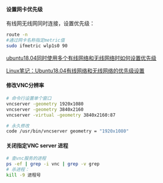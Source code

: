 #### 设置网卡优先级

有线网无线网同时连接，设置优先级：
```bash
route -n
#通过网卡名称指定metric值
sudo ifmetric wlp1s0 90
```

[ubuntu18.04同时使用多个有线网络和无线网络时如何设置优先级](https://blog.csdn.net/wen_1_wen/article/details/121757313)

[Linux笔记：Ubuntu18.04有线网络和无线网络的优先级设置](https://blog.csdn.net/weixin_44444810/article/details/124768090)


#### 修改VNC分辨率

```bash
# 命令行设置单个窗口
vncserver -geometry 1920x1080
vncserver -geometry 3840x2160
vncserver -virtual -geometry 3840x2160:87

# 永久修改
code /usr/bin/vncserver geometry = "1920x1080"

```

#### 关闭指定VNC server 进程

```bash
# 查vnc服务的进程
ps -ef | grep -i vnc | grep -v grep
# 杀进程：
kill -9 进程号

```

